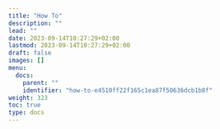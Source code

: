 ```yaml
---
title: "How To"
description: ""
lead: ""
date: 2023-09-14T10:27:29+02:00
lastmod: 2023-09-14T10:27:29+02:00
draft: false
images: []
menu:
  docs:
    parent: ""
    identifier: "how-to-e4510ff22f165c1ea87f50636dcb1b8f"
weight: 323
toc: true
type: docs
---
```

